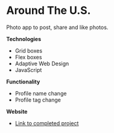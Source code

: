 # Around The U.S.

Photo app to post, share and like photos.

**Technologies**

- Grid boxes
- Flex boxes
- Adaptive Web Design
- JavaScript

**Functionality**

- Profile name change
- Profile tag change

**Website**

- [Link to completed project](https://kamal-ganiev.github.io/aroundtheus_demo/)
